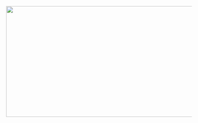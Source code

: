 <a href="https://github.com/devxb/gitanimals">
<img
  src="https://render.gitanimals.org/farms/31daylee"
  width="1500"
  height="300"
/>
</a>
